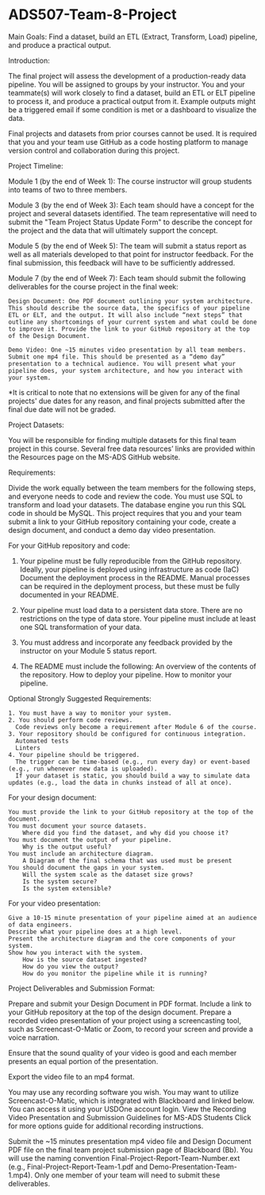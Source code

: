 # ADS507-Team-8-Project
Main Goals: Find a dataset, build an ETL (Extract, Transform, Load) pipeline, and produce a practical output. 

Introduction: 

The final project will assess the development of a production-ready data pipeline. You will be assigned to groups by your instructor. You and your teammate(s) will work closely to find a dataset, build an ETL or ELT pipeline to process it, and produce a practical output from it. Example outputs might be a triggered email if some condition is met or a dashboard to visualize the data.

Final projects and datasets from prior courses cannot be used. It is required that you and your team use GitHub as a code hosting platform to manage version control and collaboration during this project.

Project Timeline:

Module 1 (by the end of Week 1): The course instructor will group students into teams of two to three members.

Module 3 (by the end of Week 3): Each team should have a concept for the project and several datasets identified. The team representative will need to submit the "Team Project Status Update Form" to describe the concept for the project and the data that will ultimately support the concept.

Module 5 (by the end of Week 5): The team will submit a status report as well as all materials developed to that point for instructor feedback. For the final submission, this feedback will have to be sufficiently addressed.

Module 7 (by the end of Week 7): Each team should submit the following deliverables for the course project in the final week:

    Design Document: One PDF document outlining your system architecture. This should describe the source data, the specifics of your pipeline ETL or ELT, and the output. It will also include “next steps” that outline any shortcomings of your current system and what could be done to improve it. Provide the link to your GitHub repository at the top of the Design Document.

    Demo Video: One ~15 minutes video presentation by all team members. Submit one mp4 file. This should be presented as a “demo day” presentation to a technical audience. You will present what your pipeline does, your system architecture, and how you interact with your system.

*It is critical to note that no extensions will be given for any of the final projects' due dates for any reason, and final projects submitted after the final due date will not be graded.


Project Datasets:

You will be responsible for finding multiple datasets for this final team project in this course. Several free data resources’ links are provided within the Resources page on the MS-ADS GitHub website.

Requirements:

Divide the work equally between the team members for the following steps, and everyone needs to code and review the code. You must use SQL to transform and load your datasets. The database engine you run this SQL code in should be MySQL. This project requires that you and your team submit a link to your GitHub repository containing your code, create a design document, and conduct a demo day video presentation.

For your GitHub repository and code:

  1. Your pipeline must be fully reproducible from the GitHub repository.
    Ideally, your pipeline is deployed using infrastructure as code (IaC)
    Document the deployment process in the README.
    Manual processes can be required in the deployment process, but these must be fully             documented in your README.

  2. Your pipeline must load data to a persistent data store.
    There are no restrictions on the type of data store.
    Your pipeline must include at least one SQL transformation of your data.

  3. You must address and incorporate any feedback provided by the instructor on your Module 5 status report.

  4. The README must include the following:
    An overview of the contents of the repository.
    How to deploy your pipeline.
    How to monitor your pipeline.

Optional Strongly Suggested Requirements:

    1. You must have a way to monitor your system.
    2. You should perform code reviews.
      Code reviews only become a requirement after Module 6 of the course.
    3. Your repository should be configured for continuous integration.
      Automated tests
      Linters
    4. Your pipeline should be triggered.
      The trigger can be time-based (e.g., run every day) or event-based (e.g., run whenever new data is uploaded).
      If your dataset is static, you should build a way to simulate data updates (e.g., load the data in chunks instead of all at once).

For your design document:

    You must provide the link to your GitHub repository at the top of the document.
    You must document your source datasets.
        Where did you find the dataset, and why did you choose it?
    You must document the output of your pipeline.
        Why is the output useful?
    You must include an architecture diagram.
        A Diagram of the final schema that was used must be present
    You should document the gaps in your system.
        Will the system scale as the dataset size grows?
        Is the system secure?
        Is the system extensible?

For your video presentation:

    Give a 10-15 minute presentation of your pipeline aimed at an audience of data engineers.
    Describe what your pipeline does at a high level.
    Present the architecture diagram and the core components of your system.
    Show how you interact with the system.
        How is the source dataset ingested?
        How do you view the output?
        How do you monitor the pipeline while it is running?


Project Deliverables and Submission Format:

Prepare and submit your Design Document in PDF format.
Include a link to your GitHub repository at the top of the design document.
Prepare a recorded video presentation of your project using a screencasting tool, such as Screencast-O-Matic or Zoom, to record your screen and provide a voice narration.

Ensure that the sound quality of your video is good and each member presents an equal portion of the presentation.

Export the video file to an mp4 format.

You may use any recording software you wish. You may want to utilize Screencast-O-Matic, which is integrated with Blackboard and linked below. You can access it using your USDOne account login. View the  Recording Video Presentation and Submission Guidelines for MS-ADS Students  Click for more options guide for additional recording instructions.


Submit the ~15 minutes presentation mp4 video file and Design Document PDF file on the final team project submission page of Blackboard (Bb). You will use the naming convention Final-Project-Report-Team-Number.ext (e.g., Final-Project-Report-Team-1.pdf and Demo-Presentation-Team-1.mp4). Only one member of your team will need to submit these deliverables.
